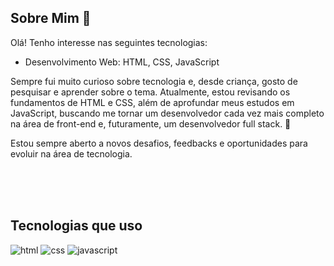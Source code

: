 ## Sobre Mim 👋
Olá! Tenho interesse nas seguintes tecnologias:

<ul>
<li> Desenvolvimento Web: HTML, CSS, JavaScript </li>
</ul>

Sempre fui muito curioso sobre tecnologia e, desde criança, gosto de pesquisar e aprender sobre o tema. Atualmente, estou revisando os fundamentos de HTML e CSS, além de aprofundar meus estudos em JavaScript, buscando me tornar um desenvolvedor cada vez mais completo na área de front-end e, futuramente, um desenvolvedor full stack. 🚀

Estou sempre aberto a novos desafios, feedbacks e oportunidades para evoluir na área de tecnologia. 

<br>
<br>
<br>

## Tecnologias que uso
![html](https://img.shields.io/badge/HTML5-E34F26?style=for-the-badge&logo=html5&logoColor=white)
![css](https://img.shields.io/badge/CSS3-1572B6?style=for-the-badge&logo=css3&logoColor=white)
![javascript](https://img.shields.io/badge/JavaScript-F7DF1E?style=for-the-badge&logo=javascript&logoColor=black)
